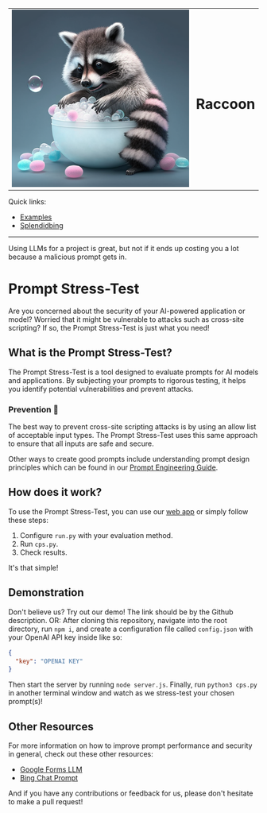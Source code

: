 <table style="border-collapse: collapse; border: none; margin: auto;">
  <tr>
    <td style="border: none;"><img src="./logo1.png" alt="logo"></td>
    <td style="border: none; vertical-align: middle;"><h1>Raccoon</h1></td>
  </tr>
</table>

Quick links:
+ [Examples](./examples/README.md)
+ [Splendidbing](./splendidbing.md)

---

Using LLMs for a project is great, but not if it ends up costing you a lot because a malicious prompt gets in.

# Prompt Stress-Test

Are you concerned about the security of your AI-powered application or model? Worried that it might be vulnerable to attacks such as cross-site scripting? If so, the Prompt Stress-Test is just what you need!

## What is the Prompt Stress-Test?

The Prompt Stress-Test is a tool designed to evaluate prompts for AI models and applications. By subjecting your prompts to rigorous testing, it helps you identify potential vulnerabilities and prevent attacks.

### Prevention 🚧

The best way to prevent cross-site scripting attacks is by using an allow list of acceptable input types. The Prompt Stress-Test uses this same approach to ensure that all inputs are safe and secure.

Other ways to create good prompts include understanding prompt design principles which can be found in our [Prompt Engineering Guide](https://github.com/dair-ai/Prompt-Engineering-Guide).

## How does it work?

To use the Prompt Stress-Test, you can use our [web app](https://llm-cps.streamlit.app/) or simply follow these steps:

1. Configure `run.py` with your evaluation method.
2. Run `cps.py`.
3. Check results.

It's that simple!

## Demonstration

Don't believe us? Try out our demo! The link should be by the Github description.
OR: After cloning this repository, navigate into the root directory, run `npm i`, and create a configuration file called `config.json` with your OpenAI API key inside like so:

```json
{
  "key": "OPENAI KEY"
}
```

Then start the server by running `node server.js`. Finally, run `python3 cps.py` in another terminal window and watch as we stress-test your chosen prompt(s)!

## Other Resources

For more information on how to improve prompt performance and security in general, check out these other resources:

* [Google Forms LLM](https://github.com/velocitatem/FormsAI)
* [Bing Chat Prompt](https://gitlab.com/-/snippets/2498990)

And if you have any contributions or feedback for us, please don't hesitate to make a pull request!
